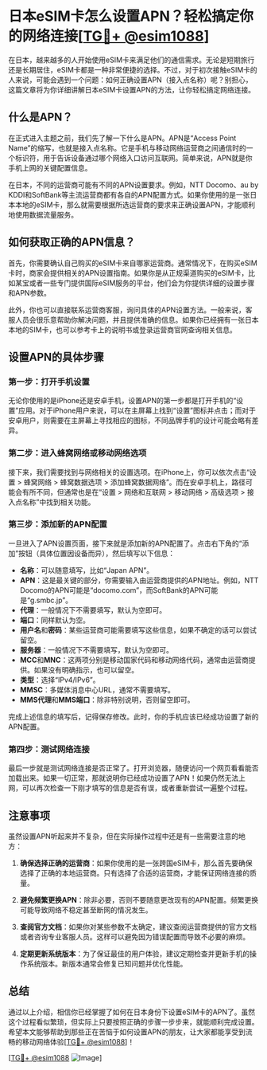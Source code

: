 # 日本eSIM卡怎么设置APN？轻松搞定你的网络连接[[TG💪+ @esim1088](https://t.me/s/esim1088)]

在日本，越来越多的人开始使用eSIM卡来满足他们的通信需求。无论是短期旅行还是长期居住，eSIM卡都是一种非常便捷的选择。不过，对于初次接触eSIM卡的人来说，可能会遇到一个问题：如何正确设置APN（接入点名称）呢？别担心，这篇文章将为你详细讲解日本eSIM卡设置APN的方法，让你轻松搞定网络连接。

## 什么是APN？

在正式进入主题之前，我们先了解一下什么是APN。APN是“Access Point Name”的缩写，也就是接入点名称。它是手机与移动网络运营商之间通信时的一个标识符，用于告诉设备通过哪个网络入口访问互联网。简单来说，APN就是你手机上网的关键配置信息。

在日本，不同的运营商可能有不同的APN设置要求。例如，NTT Docomo、au by KDDI和SoftBank等主流运营商都有各自的APN配置方式。如果你使用的是一张日本本地的eSIM卡，那么就需要根据所选运营商的要求来正确设置APN，才能顺利地使用数据流量服务。

## 如何获取正确的APN信息？

首先，你需要确认自己购买的eSIM卡来自哪家运营商。通常情况下，在购买eSIM卡时，商家会提供相关的APN设置指南。如果你是从正规渠道购买的eSIM卡，比如某宝或者一些专门提供国际eSIM服务的平台，他们会为你提供详细的设置步骤和APN参数。

此外，你也可以直接联系运营商客服，询问具体的APN设置方法。一般来说，客服人员会很乐意帮助你解决问题，并且提供准确的信息。如果你已经拥有一张日本本地的SIM卡，也可以参考卡上的说明书或登录运营商官网查询相关信息。

## 设置APN的具体步骤

### 第一步：打开手机设置

无论你使用的是iPhone还是安卓手机，设置APN的第一步都是打开手机的“设置”应用。对于iPhone用户来说，可以在主屏幕上找到“设置”图标并点击；而对于安卓用户，则需要在主屏幕上寻找相应的图标，不同品牌手机的设计可能会略有差异。

### 第二步：进入蜂窝网络或移动网络选项

接下来，我们需要找到与网络相关的设置选项。在iPhone上，你可以依次点击“设置 > 蜂窝网络 > 蜂窝数据选项 > 添加蜂窝数据网络”。而在安卓手机上，路径可能会有所不同，但通常也是在“设置 > 网络和互联网 > 移动网络 > 高级选项 > 接入点名称”中找到相关功能。

### 第三步：添加新的APN配置

一旦进入了APN设置页面，接下来就是添加新的APN配置了。点击右下角的“添加”按钮（具体位置因设备而异），然后填写以下信息：

- **名称**：可以随意填写，比如“Japan APN”。
- **APN**：这是最关键的部分，你需要输入由运营商提供的APN地址。例如，NTT Docomo的APN可能是“docomo.com”，而SoftBank的APN可能是“g.smbc.jp”。
- **代理**：一般情况下不需要填写，默认为空即可。
- **端口**：同样默认为空。
- **用户名**和**密码**：某些运营商可能需要填写这些信息，如果不确定的话可以尝试留空。
- **服务器**：一般情况下不需要填写，默认为空即可。
- **MCC**和**MNC**：这两项分别是移动国家代码和移动网络代码，通常由运营商提供。如果没有明确指示，也可以留空。
- **类型**：选择“IPv4/IPv6”。
- **MMSC**：多媒体消息中心URL，通常不需要填写。
- **MMS代理**和**MMS端口**：除非特别说明，否则留空即可。

完成上述信息的填写后，记得保存修改。此时，你的手机应该已经成功设置了新的APN配置。

### 第四步：测试网络连接

最后一步就是测试网络连接是否正常了。打开浏览器，随便访问一个网页看看能否加载出来。如果一切正常，那就说明你已经成功设置了APN！如果仍然无法上网，可以再次检查一下刚才填写的信息是否有误，或者重新尝试一遍整个过程。

## 注意事项

虽然设置APN听起来并不复杂，但在实际操作过程中还是有一些需要注意的地方：

1. **确保选择正确的运营商**：如果你使用的是一张跨国eSIM卡，那么首先要确保选择了正确的本地运营商。只有选择了合适的运营商，才能保证网络连接的质量。
   
2. **避免频繁更换APN**：除非必要，否则不要随意更改现有的APN配置。频繁更换可能导致网络不稳定甚至断网的情况发生。

3. **查阅官方文档**：如果你对某些参数不太确定，建议查阅运营商提供的官方文档或者咨询专业客服人员。这样可以避免因为错误配置而导致不必要的麻烦。

4. **定期更新系统版本**：为了保证最佳的用户体验，建议定期检查并更新手机的操作系统版本。新版本通常会修复已知问题并优化性能。

## 总结

通过以上介绍，相信你已经掌握了如何在日本身份下设置eSIM卡的APN了。虽然这个过程看似繁琐，但实际上只要按照正确的步骤一步步来，就能顺利完成设置。希望本文能够帮助到那些正在苦恼于如何设置APN的朋友，让大家都能享受到流畅的移动网络体验[[TG💪+ @esim1088](https://t.me/s/esim1088)]！

[[TG💪+ @esim1088](https://t.me/s/esim1088) ![Image](https://i.postimg.cc/4NQfJmqS/Snipaste-2025-05-13-00-14-12.png)]